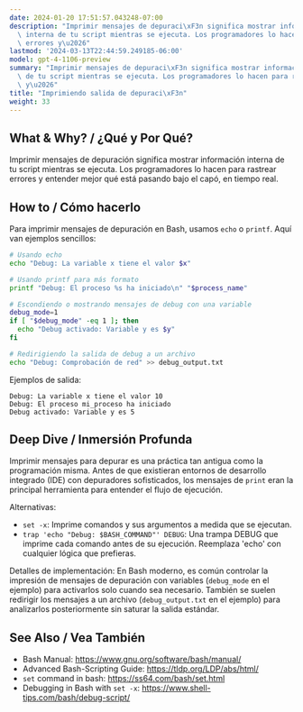 ```yaml
---
date: 2024-01-20 17:51:57.043248-07:00
description: "Imprimir mensajes de depuraci\xF3n significa mostrar informaci\xF3n\
  \ interna de tu script mientras se ejecuta. Los programadores lo hacen para rastrear\
  \ errores y\u2026"
lastmod: '2024-03-13T22:44:59.249185-06:00'
model: gpt-4-1106-preview
summary: "Imprimir mensajes de depuraci\xF3n significa mostrar informaci\xF3n interna\
  \ de tu script mientras se ejecuta. Los programadores lo hacen para rastrear errores\
  \ y\u2026"
title: "Imprimiendo salida de depuraci\xF3n"
weight: 33
---
```


## What & Why? / ¿Qué y Por Qué?
Imprimir mensajes de depuración significa mostrar información interna de tu script mientras se ejecuta. Los programadores lo hacen para rastrear errores y entender mejor qué está pasando bajo el capó, en tiempo real.

## How to / Cómo hacerlo
Para imprimir mensajes de depuración en Bash, usamos `echo` o `printf`. Aquí van ejemplos sencillos:

```Bash
# Usando echo
echo "Debug: La variable x tiene el valor $x"

# Usando printf para más formato
printf "Debug: El proceso %s ha iniciado\n" "$process_name"

# Escondiendo o mostrando mensajes de debug con una variable
debug_mode=1
if [ "$debug_mode" -eq 1 ]; then
  echo "Debug activado: Variable y es $y"
fi

# Redirigiendo la salida de debug a un archivo
echo "Debug: Comprobación de red" >> debug_output.txt
```

Ejemplos de salida:

```
Debug: La variable x tiene el valor 10
Debug: El proceso mi_proceso ha iniciado
Debug activado: Variable y es 5
```

## Deep Dive / Inmersión Profunda
Imprimir mensajes para depurar es una práctica tan antigua como la programación misma. Antes de que existieran entornos de desarrollo integrado (IDE) con depuradores sofisticados, los mensajes de `print` eran la principal herramienta para entender el flujo de ejecución.

Alternativas:
- `set -x`: Imprime comandos y sus argumentos a medida que se ejecutan.
- `trap 'echo "Debug: $BASH_COMMAND"' DEBUG`: Una trampa DEBUG que imprime cada comando antes de su ejecución. Reemplaza 'echo' con cualquier lógica que prefieras.

Detalles de implementación:
En Bash moderno, es común controlar la impresión de mensajes de depuración con variables (`debug_mode` en el ejemplo) para activarlos solo cuando sea necesario. También se suelen redirigir los mensajes a un archivo (`debug_output.txt` en el ejemplo) para analizarlos posteriormente sin saturar la salida estándar.

## See Also / Vea También
- Bash Manual: https://www.gnu.org/software/bash/manual/
- Advanced Bash-Scripting Guide: https://tldp.org/LDP/abs/html/
- `set` command in bash: https://ss64.com/bash/set.html
- Debugging in Bash with `set -x`: https://www.shell-tips.com/bash/debug-script/
